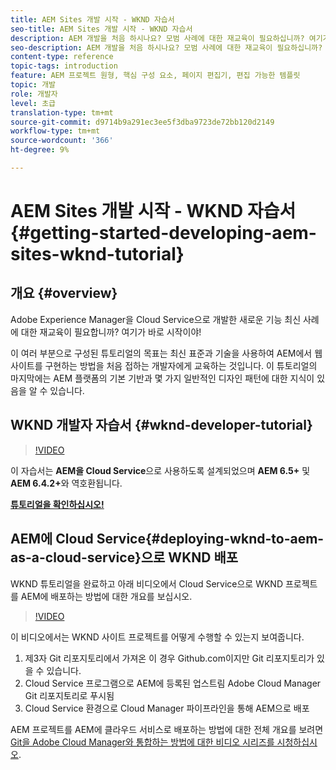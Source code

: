 ```yaml
---
title: AEM Sites 개발 시작 - WKND 자습서
seo-title: AEM Sites 개발 시작 - WKND 자습서
description: AEM 개발을 처음 하시나요? 모범 사례에 대한 재교육이 필요하십니까? 여기가 바로 시작이야! 이 여러 부분으로 구성된 튜토리얼의 목표는 최신 표준과 기술을 사용하여 AEM에서 웹 사이트를 구현하는 방법을 처음 접하는 개발자에게 교육하는 것입니다.
seo-description: AEM 개발을 처음 하시나요? 모범 사례에 대한 재교육이 필요하십니까? 여기가 바로 시작이야! 이 여러 부분으로 구성된 튜토리얼의 목표는 최신 표준과 기술을 사용하여 AEM에서 웹 사이트를 구현하는 방법을 처음 접하는 개발자에게 교육하는 것입니다.
content-type: reference
topic-tags: introduction
feature: AEM 프로젝트 원형, 핵심 구성 요소, 페이지 편집기, 편집 가능한 템플릿
topic: 개발
role: 개발자
level: 초급
translation-type: tm+mt
source-git-commit: d9714b9a291ec3ee5f3dba9723de72bb120d2149
workflow-type: tm+mt
source-wordcount: '366'
ht-degree: 9%

---
```



# AEM Sites 개발 시작 - WKND 자습서{#getting-started-developing-aem-sites-wknd-tutorial}

## 개요 {#overview}

Adobe Experience Manager을 Cloud Service으로 개발한 새로운 기능 최신 사례에 대한 재교육이 필요합니까? 여기가 바로 시작이야!

이 여러 부분으로 구성된 튜토리얼의 목표는 최신 표준과 기술을 사용하여 AEM에서 웹 사이트를 구현하는 방법을 처음 접하는 개발자에게 교육하는 것입니다. 이 튜토리얼의 마지막에는 AEM 플랫폼의 기본 기반과 몇 가지 일반적인 디자인 패턴에 대한 지식이 있음을 알 수 있습니다.

## WKND 개발자 자습서 {#wknd-developer-tutorial}

>[!VIDEO](https://video.tv.adobe.com/v/30476?quality=12&learn=on)

이 자습서는 **AEM을 Cloud Service**&#x200B;으로 사용하도록 설계되었으며 **AEM 6.5+** 및 **AEM 6.4.2+**&#x200B;와 역호환됩니다.

**[튜토리얼을 확인하십시오!](https://docs.adobe.com/content/help/en/experience-manager-learn/getting-started-wknd-tutorial-develop/overview.html)**

## AEM에 Cloud Service{#deploying-wknd-to-aem-as-a-cloud-service}으로 WKND 배포

WKND 튜토리얼을 완료하고 아래 비디오에서 Cloud Service으로 WKND 프로젝트를 AEM에 배포하는 방법에 대한 개요를 보십시오.

>[!VIDEO](https://video.tv.adobe.com/v/30191?quality=12&learn=on)

이 비디오에서는 WKND 사이트 프로젝트를 어떻게 수행할 수 있는지 보여줍니다.

1. 제3자 Git 리포지토리에서 가져온 이 경우 Github.com이지만 Git 리포지토리가 있을 수 있습니다.
2. Cloud Service 프로그램으로 AEM에 등록된 업스트림 Adobe Cloud Manager Git 리포지토리로 푸시됨
3. Cloud Service 환경으로 Cloud Manager 파이프라인을 통해 AEM으로 배포

AEM 프로젝트를 AEM에 클라우드 서비스로 배포하는 방법에 대한 전체 개요를 보려면 [Git을 Adobe Cloud Manager와 통합하는 방법에 대한 비디오 시리즈를 시청하십시오](https://docs.adobe.com/content/help/en/experience-manager-cloud-manager/using/managing-code/setup-cloud-manager-git-integration.html).
